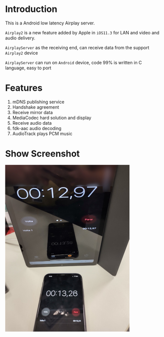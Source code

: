 # Introduction

This is a Android low latency Airplay server.

`Airplay2` is a new feature added by Apple in `iOS11.3` for LAN and video and audio delivery.

`AirplayServer` as the receiving end, can receive data from the support `Airplay2` device

`AirplayServer` can run on `Android` device, code 99% is written in C language, easy to port

# Features

1. mDNS publishing service
2. Handshake agreement
3. Receive mirror data
4. MediaCodec hard solution and display
5. Receive audio data
6. fdk-aac audio decoding
7. AudioTrack plays PCM music

# Show Screenshot

![Alt text](docs/IMG_20230329_175147171p_HDR.jpg)